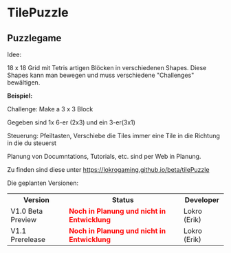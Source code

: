 # TilePuzzle

## Puzzlegame

Idee:



18 x 18 Grid mit Tetris artigen Blöcken in verschiedenen Shapes. Diese Shapes kann man bewegen und muss verschiedene "Challenges" bewältigen.

**Beispiel:**


Challenge: Make a 3 x 3 Block

Gegeben sind 1x 6-er (2x3) und ein 3-er(3x1)

Steuerung:
Pfeiltasten,
Verschiebe die Tiles immer eine Tile in die Richtung in die du steuerst




Planung von Documntations, Tutorials, etc. sind per Web in Planung.

Zu finden sind diese unter https://lokrogaming.github.io/beta/tilePuzzle

Die geplanten Versionen:
<table>
 <tr>
   <th>Version</th>
   <th>Status</th>
   <th>Developer</th>
 </tr>
 <tr>
   <td>V1.0 Beta Preview</td>
   <td><span style="color: red;font-weight:bold;">Noch in Planung und nicht in Entwicklung</span></td>
   <td>Lokro (Erik)</td>
 </tr>
 <tr>
   <td>V1.1 Prerelease</td>
   <td><span style="color: red;font-weight:bold;">Noch in Planung und nicht in Entwicklung</span></td>
   <td>Lokro (Erik)</td>
 </tr>
</table>
